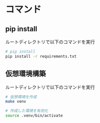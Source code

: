 # コマンド

## pip install

ルートディレクトリで以下のコマンドを実行

```sh
# pip install
pip install -r requirements.txt
```

## 仮想環境構築

ルートディレクトリで以下のコマンドを実行

```sh
# 仮想環境を作成
make venv

# 作成した環境を有効化
source .venv/bin/activate
```
